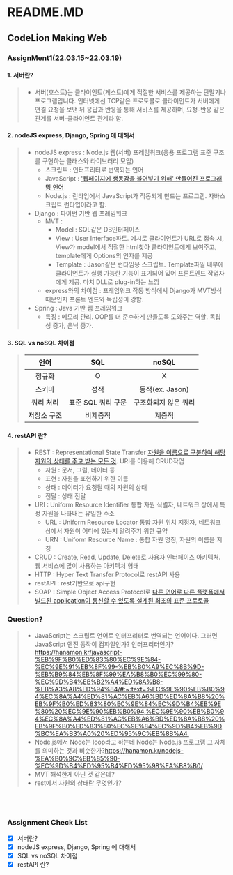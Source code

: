 # README.MD
## CodeLion Making Web

### AssignMent1(22.03.15~22.03.19)
#### 1. 서버란?
> * 서버(호스트)는 클라이언트(게스트)에게 적절한 서비스를 제공하는 단말기나 프로그램입니다. 인터넷에선 TCP같은 프로토콜로 클라이언트가 서버에게 연결 요청을 보낸 뒤 응답과 반응을 통해 서비스를 제공하며, 요청-반응 같은 관계를 서버-클라이언트 관계라 함.

#### 2. nodeJS express, Django, Spring 에 대해서
> * nodeJS express : Node.js 웹(서버) 프레임워크(응용 프로그램 표준 구조를 구현하는 클래스와 라이브러리 모임)
>   * 스크립트 : 인터프리터로 번역되는 언어
>   * JavaScript : ['웹페이지에 생동감을 불어넣기 위해' 만들어진 프로그래밍 언어](https://ko.javascript.info/intro "구글 : 자바스크립트란 검색 결과")
>   * Node.js : 런타임에서 JavaScript가 작동되게 만드는 프로그램. 자바스크립트 런타입이라고 함.
> * Django : 파이썬 기반 웹 프레임워크
>   * MVT : 
>     - Model : SQL같은 DB인터페이스
>     - View : User Interface파트. 예시로 클라이언트가 URL로 접속 시, View가 model에서 적절한 html찾아 클라이언트에게 보여주고, template에게 Options의 인자를 제공
>     - Template : Jason같은 런타임용 스크립트. Template파일 내부에 클라이언트가 실행 가능한 기능이 표기되어 있어 프론트엔드 작업자에게 제공. 마치 DLL로 plug-in하는 느낌
>   * express와의 차이점 : 프레임워크 작동 방식에서 Django가 MVT방식때문인지 프론트 엔드와 독립성이 강함.
> * Spring : Java 기반 웹 프레임워크
>   * 특징 : 메모리 관리. OOP를 더 준수하게 만들도록 도와주는 역할. 독립성 증가, 은닉 증가.

#### 3. SQL vs noSQL 차이점
> |   언어    |        SQL        |        noSQL        |
> | :---: | :---: | :---: |
> |   정규화  |         O         |           X         |
> |   스키마  |        정적       |   동적(ex. Jason)   |
> | 쿼리 처리 | 표준 SQL 쿼리 구문 | 구조화되지 않은 쿼리 |
> |저장소 구조|      비계층적      |       계층적        |


#### 4. restAPI 란?
> * REST : Representational State Transfer [자원을 이름으로 구분하여 해당 자원의 상태를 주고 받는 모든 것](https://hanamon.kr/rest-api/#:~:text=REST%EC%9D%98%20%EC%A0%95%EC%9D%98,%EB%B0%9B%EB%8A%94%20%EB%AA%A8%EB%93%A0%20%EA%B2%83%EC%9D%84%20%EC%9D%98%EB%AF%B8%ED%95%9C%EB%8B%A4.). URI를 이용해 CRUD작업 
>   - 자원 : 문서, 그림, 데이터 등
>   - 표현 : 자원을 표현하기 위한 이름
>   - 상태 : 데이터가 요청될 때의 자원의 상태
>   - 전달 : 상태 전달
> * URI : Uniform Resource Identifier 통합 자원 식별자, 네트워크 상에서 특정 자원을 나타내는 유일한 주소
>   - URL : Uniform Resource Locator 통합 자원 위치 지정자, 네트워크 상에서 자원이 어디에 있는지 알려주기 위한 규약
>   - URN : Uniform Resource Name : 통합 자원 명칭, 자원의 이름을 지칭
> * CRUD : Create, Read, Update, Delete로 사용자 인터페이스 아키텍처. 웹 서비스에 많이 사용하는 아키텍처 형태
> * HTTP : Hyper Text Transfer Protocol로 restAPI 사용
> * restAPI : rest기반으로 api구현
> * SOAP : Simple Object Access Protocol로 [다른 언어로 다른 플랫폼에서 빌드된 application이 통신할 수 있도록 설계된 최초의 표준 프로토콜](https://www.redhat.com/ko/topics/integration/whats-the-difference-between-soap-rest)

### Question?
> * JavaScript는 스크립트 언어로 인터프리터로 번역되는 언어이다. 그러면 JavaScript 엔진 동작이 컴파일인가? 인터프리터인가?<https://hanamon.kr/javascript-%EB%9F%B0%ED%83%80%EC%9E%84-%EC%9E%91%EB%8F%99-%EB%B0%A9%EC%8B%9D-%EB%B9%84%EB%8F%99%EA%B8%B0%EC%99%80-%EC%9D%B4%EB%B2%A4%ED%8A%B8-%EB%A3%A8%ED%94%84/#:~:text=%EC%9E%90%EB%B0%94%EC%8A%A4%ED%81%AC%EB%A6%BD%ED%8A%B8%20%EB%9F%B0%ED%83%80%EC%9E%84%EC%9D%B4%EB%9E%80%20%EC%9E%90%EB%B0%94,%EC%9E%90%EB%B0%94%EC%8A%A4%ED%81%AC%EB%A6%BD%ED%8A%B8%20%EB%9F%B0%ED%83%80%EC%9E%84%EC%9D%B4%EB%9D%BC%EA%B3%A0%20%ED%95%9C%EB%8B%A4.>
> * Node.js에서 Node는 loop라고 하는데 Node는 Node.js 프로그램 그 자체를 의미하는 것과 비슷한가?<https://hanamon.kr/nodejs-%EA%B0%9C%EB%85%90-%EC%9D%B4%ED%95%B4%ED%95%98%EA%B8%B0/>
> * MVT 해석한게 아닌 것 같은데?
> * rest에서 자원의 상태란 무엇인가?

</br></br>
### Assignment Check List
- [x] 서버란?
- [x] nodeJS express, Django, Spring 에 대해서
- [x] SQL vs noSQL 차이점
- [x] restAPI 란?
